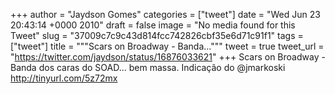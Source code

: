 
+++
author = "Jaydson Gomes"
categories = ["tweet"]
date = "Wed Jun 23 20:43:14 +0000 2010"
draft = false
image = "No media found for this Tweet"
slug = "37009c7c9c43d814fcc742826cbf35e6d71c91f1"
tags = ["tweet"]
title = """Scars on Broadway - Banda..."""
tweet = true
tweet_url = "https://twitter.com/jaydson/status/16876033621"
+++
Scars on Broadway - Banda dos caras do SOAD... bem massa. Indicação do @jmarkoski http://tinyurl.com/5z72mx

